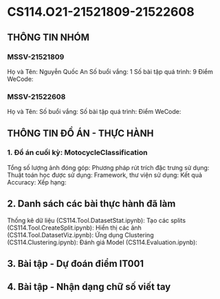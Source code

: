 # CS114.O21-21521809-21522608
## THÔNG TIN NHÓM
### MSSV-21521809
Họ và Tên: Nguyễn Quốc An
Số buổi vắng: 1
Số bài tập quá trình: 9
Điểm WeCode:

### MSSV-21522608
Họ và Tên:
Số buổi vắng:
Số bài tập quá trình:
Điểm WeCode:

## THÔNG TIN ĐỒ ÁN - THỰC HÀNH
### 1. Đồ án cuối kỳ: MotocycleClassification
Tổng số lượng ảnh đóng góp: 
Phương pháp rút trích đặc trưng sử dụng:
Thuật toán học được sử dụng:
Framework, thư viện sử dụng:
Kết quả Accuracy:
Xếp hạng:

## 2. Danh sách các bài thực hành đã làm
Thống kê dữ liệu (CS114.Tool.DatasetStat.ipynb):
Tạo các splits (CS114.Tool.CreateSplit.ipynb):
Hiển thị các ảnh (CS114.Tool.DatasetViz.ipynb):
Ứng dụng Clustering (CS114.Clustering.ipynb):
Đánh giá Model (CS114.Evaluation.ipynb):

## 3. Bài tập - Dự đoán điểm IT001


## 4. Bài tập - Nhận dạng chữ số viết tay
